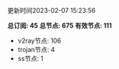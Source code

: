 更新时间2023-02-07 15:23:56

**总订阅: 45**
**总节点: 675**
**有效节点: 111**
- v2ray节点: 106
- trojan节点: 4
- ss节点: 1
